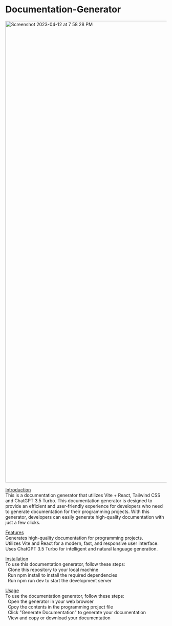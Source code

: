 # Documentation-Generator

<img width="1438" alt="Screenshot 2023-04-12 at 7 58 28 PM" src="https://user-images.githubusercontent.com/49298134/231618495-84f4ea52-4e3d-497c-a311-cd1d17e6d535.png">


<ins>Introduction</ins> </br>
This is a documentation generator that utilizes Vite + React, Tailwind CSS and ChatGPT 3.5 Turbo. This documentation generator is designed to provide an efficient and user-friendly experience for developers who need to generate documentation for their programming projects. With this generator, developers can easily generate high-quality documentation with just a few clicks.

<ins>Features</ins> </br>
Generates high-quality documentation for programming projects. </br>
Utilizes Vite and React for a modern, fast, and responsive user interface. </br>
Uses ChatGPT 3.5 Turbo for intelligent and natural language generation. </br>

<ins>Installation</ins> </br>
To use this documentation generator, follow these steps:  </br>
&nbsp; Clone this repository to your local machine  </br>
&nbsp; Run npm install to install the required dependencies  </br>
&nbsp; Run npm run dev to start the development server  </br>

<ins>Usage</ins> </br>
To use the documentation generator, follow these steps: </br>
&nbsp; Open the generator in your web browser </br>
&nbsp; Cpoy the contents in the programming project file </br>
&nbsp; Click "Generate Documentation" to generate your documentation </br>
&nbsp; View and copy or download your documentation </br>
